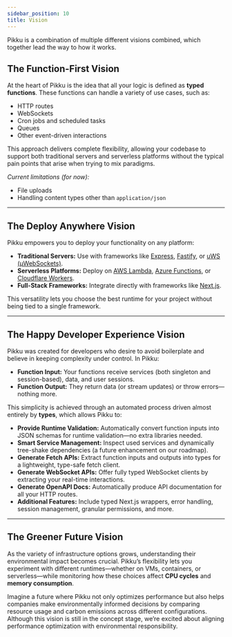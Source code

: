 ```yaml
---
sidebar_position: 10  
title: Vision
---
```


Pikku is a combination of multiple different visions combined, which together lead the way to how it works.

## The Function-First Vision

At the heart of Pikku is the idea that all your logic is defined as **typed functions**. These functions can handle a variety of use cases, such as:

- HTTP routes
- WebSockets
- Cron jobs and scheduled tasks
- Queues
- Other event-driven interactions

This approach delivers complete flexibility, allowing your codebase to support both traditional servers and serverless platforms without the typical pain points that arise when trying to mix paradigms. 

*Current limitations (for now):*

- File uploads
- Handling content types other than `application/json`

---

## The Deploy Anywhere Vision

Pikku empowers you to deploy your functionality on any platform:

- **Traditional Servers:** Use with frameworks like [Express](https://expressjs.com), [Fastify](https://www.fastify.io), or [uWS (µWebSockets)](https://github.com/uNetworking/uWebSockets.js).
- **Serverless Platforms:** Deploy on [AWS Lambda](https://aws.amazon.com/lambda), [Azure Functions](https://azure.microsoft.com/en-us/products/functions/), or [Cloudflare Workers](https://workers.cloudflare.com).
- **Full-Stack Frameworks:** Integrate directly with frameworks like [Next.js](https://nextjs.org).

This versatility lets you choose the best runtime for your project without being tied to a single framework.

---

## The Happy Developer Experience Vision

Pikku was created for developers who desire to avoid boilerplate and believe in keeping complexity under control. In Pikku:

- **Function Input:** Your functions receive services (both singleton and session-based), data, and user sessions.
- **Function Output:** They return data (or stream updates) or throw errors—nothing more.

This simplicity is achieved through an automated process driven almost entirely by **types**, which allows Pikku to:

- **Provide Runtime Validation:** Automatically convert function inputs into JSON schemas for runtime validation—no extra libraries needed.
- **Smart Service Management:** Inspect used services and dynamically tree-shake dependencies (a future enhancement on our roadmap).
- **Generate Fetch APIs:** Extract function inputs and outputs into types for a lightweight, type-safe fetch client.
- **Generate WebSocket APIs:** Offer fully typed WebSocket clients by extracting your real-time interactions.
- **Generate OpenAPI Docs:** Automatically produce API documentation for all your HTTP routes.
- **Additional Features:** Include typed Next.js wrappers, error handling, session management, granular permissions, and more.

---

## The Greener Future Vision

As the variety of infrastructure options grows, understanding their environmental impact becomes crucial. Pikku’s flexibility lets you experiment with different runtimes—whether on VMs, containers, or serverless—while monitoring how these choices affect **CPU cycles** and **memory consumption**. 

Imagine a future where Pikku not only optimizes performance but also helps companies make environmentally informed decisions by comparing resource usage and carbon emissions across different configurations. Although this vision is still in the concept stage, we’re excited about aligning performance optimization with environmental responsibility.